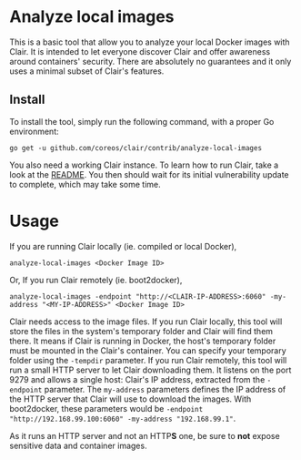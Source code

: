 # Analyze local images

This is a basic tool that allow you to analyze your local Docker images with Clair.
It is intended to let everyone discover Clair and offer awareness around containers' security.
There are absolutely no guarantees and it only uses a minimal subset of Clair's features.

## Install

To install the tool, simply run the following command, with a proper Go environment:

    go get -u github.com/coreos/clair/contrib/analyze-local-images

You also need a working Clair instance. To learn how to run Clair, take a look at the [README](https://github.com/coreos/clair/blob/master/README.md). You then should wait for its initial vulnerability update to complete, which may take some time.

# Usage

If you are running Clair locally (ie. compiled or local Docker),

```
analyze-local-images <Docker Image ID>
```

Or, If you run Clair remotely (ie. boot2docker),

```
analyze-local-images -endpoint "http://<CLAIR-IP-ADDRESS>:6060" -my-address "<MY-IP-ADDRESS>" <Docker Image ID>
```

Clair needs access to the image files. If you run Clair locally, this tool will store the files in the system's temporary folder and Clair will find them there. It means if Clair is running in Docker, the host's temporary folder must be mounted in the Clair's container. You can specify your temporary folder using the `-tempdir` parameter. If you run Clair remotely, this tool will run a small HTTP server to let Clair downloading them. It listens on the port 9279 and allows a single host: Clair's IP address, extracted from the `-endpoint` parameter. The `my-address` parameters defines the IP address of the HTTP server that Clair will use to download the images. With boot2docker, these parameters would be `-endpoint "http://192.168.99.100:6060" -my-address "192.168.99.1"`.

As it runs an HTTP server and not an HTTP**S** one, be sure to **not** expose sensitive data and container images.
